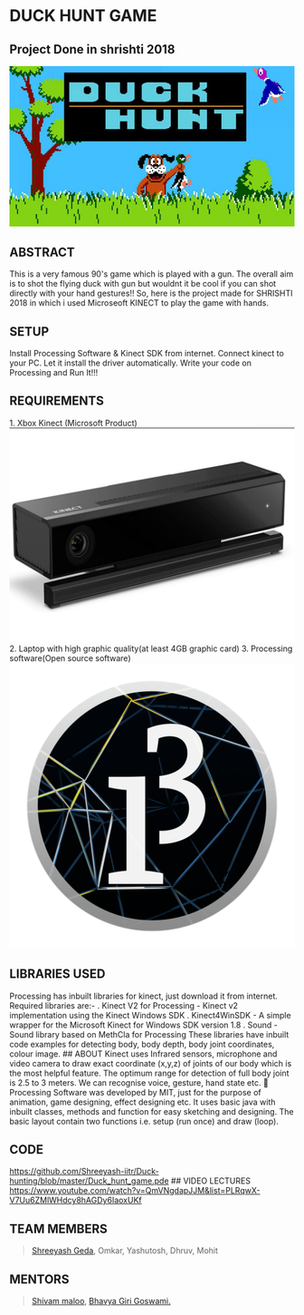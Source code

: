 # DUCK HUNT GAME 
## Project Done in shrishti 2018 
![](images/page1.jpg) 
## ABSTRACT 
This is a very famous 90's game which is played with a gun. The overall aim is to shot the flying duck with gun but wouldnt it be cool if you can shot directly with your hand gestures!! So, here is the project made for SHRISHTI 2018 in which i used Microseoft KINECT to play the game with hands.
## SETUP 
Install Processing Software & Kinect SDK from internet. Connect kinect to your PC. Let it install the driver automatically. Write your code on Processing and Run It!!!
## REQUIREMENTS
1\. Xbox Kinect (Microsoft Product)
![](images/kinect.jpg)
2\. Laptop with high graphic quality(at least 4GB graphic card) 
3\. Processing software(Open source software) 
![](images/processing.png)
## LIBRARIES USED 
Processing has inbuilt libraries for kinect, just download it from internet. Required libraries are:- 
. Kinect V2 for Processing - Kinect v2 implementation using the Kinect Windows SDK . Kinect4WinSDK - A simple wrapper for the Microsoft Kinect for Windows SDK version 1.8 . Sound - Sound library based on MethCla for Processing These libraries have inbuilt code examples for detecting body, body depth, body joint coordinates, colour image. ## ABOUT Kinect uses Infrared sensors, microphone and video camera to draw exact coordinate (x,y,z) of joints of our body which is the most helpful feature. The optimum range for detection of full body joint is 2.5 to 3 meters. We can recognise voice, gesture, hand state etc.  Processing Software was developed by MIT, just for the purpose of animation, game designing, effect designing etc. It uses basic java with inbuilt classes, methods and function for easy sketching and designing. The basic layout contain two functions i.e. setup (run once) and draw (loop).
## CODE 
https://github.com/Shreeyash-iitr/Duck-hunting/blob/master/Duck_hunt_game.pde ## VIDEO LECTURES https://www.youtube.com/watch?v=QmVNgdapJJM&list=PLRqwX-V7Uu6ZMlWHdcy8hAGDy6IaoxUKf 
## TEAM MEMBERS 
> [Shreeyash Geda](https://www.facebook.com/shreeyash.geda.1), 
> Omkar, 
> Yashutosh, 
> Dhruv, 
> Mohit 
## MENTORS
> [Shivam maloo](https://github.com/Kakashi08), 
> [Bhavya Giri Goswami.](https://www.facebook.com/bhavya.girigoswami)

